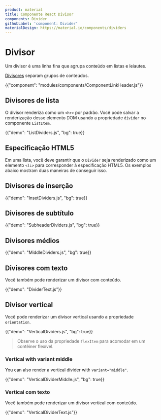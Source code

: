 ```yaml
---
product: material
title: Componente React Divisor
components: Divider
githubLabel: 'component: Divider'
materialDesign: https://material.io/components/dividers
---
```


# Divisor

<p class="description">Um divisor é uma linha fina que agrupa conteúdo em listas e leiautes.</p>

[Divisores](https://material.io/design/components/dividers.html) separam grupos de conteúdos.

{{"component": "modules/components/ComponentLinkHeader.js"}}

## Divisores de lista

O divisor renderiza como um `<hr>` por padrão. Você pode salvar a renderização desse elemento DOM usando a propriedade `divider` no componente `ListItem`.

{{"demo": "ListDividers.js", "bg": true}}

## Especificação HTML5

Em uma lista, você deve garantir que o `Divider` seja renderizado como um elemento `<li>` para corresponder à especificação HTML5. Os exemplos abaixo mostram duas maneiras de conseguir isso.

## Divisores de inserção

{{"demo": "InsetDividers.js", "bg": true}}

## Divisores de subtítulo

{{"demo": "SubheaderDividers.js", "bg": true}}

## Divisores médios

{{"demo": "MiddleDividers.js", "bg": true}}

## Divisores com texto

Você também pode renderizar um divisor com conteúdo.

{{"demo": "DividerText.js"}}

## Divisor vertical

Você pode renderizar um divisor vertical usando a propriedade `orientation`.

{{"demo": "VerticalDividers.js", "bg": true}}

> Observe o uso da propriedade `flexItem` para acomodar em um contêiner flexível.

### Vertical with variant middle

You can also render a vertical divider with `variant="middle"`.

{{"demo": "VerticalDividerMiddle.js", "bg": true}}

### Vertical com texto

Você também pode renderizar um divisor vertical com conteúdo.

{{"demo": "VerticalDividerText.js"}}

